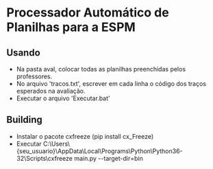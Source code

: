# Processador Automático de Planilhas para a ESPM #

## Usando ##

* Na pasta aval, colocar todas as planilhas preenchidas pelos professores.
* No arquivo 'tracos.txt', escrever em cada linha o código dos traços esperados na avaliação.
* Executar o arquivo 'Executar.bat'

## Building ##

* Instalar o pacote cxfreeze (pip install cx_Freeze)
* Executar  C:\\Users\\{seu_usuario}\\AppData\\Local\\Programs\\Python\\Python36-32\\Scripts\\cxfreeze main.py --target-dir=bin
